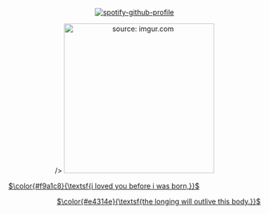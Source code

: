 <p align="center" 
 
 [![spotify-github-profile](https://spotify-github-profile.kittinanx.com/api/view?uid=3qfhn9ib6qcajvdzjbyuzfcra&cover_image=true&theme=novatorem&show_offline=false&background_color=121212&interchange=false&bar_color=53b14f&bar_color_cover=true)](https://github.com/kittinan/spotify-github-profile)

<p align="center">
<a <img src="https://imgur.com/YOAZH6J"> /></
<p align="center">
<a href="https://imgur.com/GAOegLe"><img src="https://i.imgur.com/GAOegLe.png" title="source: imgur.com" style="width:300px;height:300px; /></a  
</p>
<p align="center">
<p align="left">
$\color{#f9a1c8}{\textsf{i loved you before i was born,}}$
<p align="right">
$\color{#e4314e}{\textsf{the longing will outlive this body.}}$
  </p>
